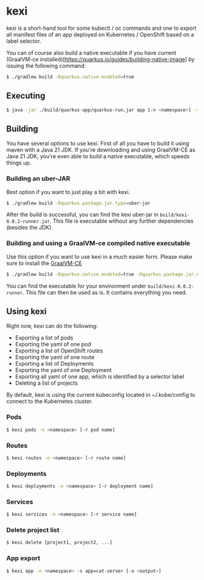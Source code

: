 # kexi

kexi is a short-hand tool for some kubectl / oc commands and one to export all manifest files of an app deployed on Kubernetes / OpenShift based on a label selector. 

You can of course also build a native executable if you have current (GraalVM-ce installed)[https://quarkus.io/guides/building-native-image] by issuing the following command:

```bash
$ ./gradlew build -Dquarkus.native.enabled=true
```

## Executing
```bash
$ java -jar ./build/quarkus-app/quarkus-run.jar app [-n <namespace>] -s app=cat-server -o ./test.yaml
```

## Building
You have several options to use kexi. First of all you have to build it using maven with a Java 21 JDK. If you're downloading and using GraalVM-CE as Java 21 JDK, you're even able to build a native executable, which speeds things up.

### Building an uber-JAR
Best option if you want to just play a bit with kexi.

```bash
$ ./gradlew build -Dquarkus.package.jar.type=uber-jar
```

After the build is successful, you can find the kexi uber-jar in `build/kexi-0.0.2-runner.jar`. This file is executable without any further dependencies (besides the JDK).


### Building and using a GraalVM-ce compiled native executable
Use this option if you want to use kexi in a much easier form. Please make sure to install the [GraalVM-CE](https://www.graalvm.org/downloads/)

```bash
$ ./gradlew build -Dquarkus.native.enabled=true -Dquarkus.package.jar.enabled=false
```

You can find the executable for your environment under `build/kexi-0.0.2-runner`. This file can then be used as is. It contains everything you need.

## Using kexi
Right now, kexi can do the following:
- Exporting a list of pods
- Exporting the yaml of one pod
- Exporting a list of OpenShift routes
- Exporting the yaml of one route
- Exporting a list of Deployments
- Exporting the yaml of one Deployment
- Exporting all yaml of one app, which is identified by a selector label
- Deleting a list of projects 

By default, kexi is using the current kubeconfig located in ~/.kube/config to connect to the Kubernetes cluster. 
### Pods
```bash
$ kexi pods -n <namespace> [-r pod name]
```

### Routes
```bash
$ kexi routes -n <namespace> [-r route name]
```

### Deployments
```bash
$ kexi deployments -n <namespace> [-r deployment name]
```

### Services
```bash
$ kexi services -n <namespace> [-r service name]
```

### Delete project list
```bash
$ kexi delete [project1, project2, ...]
```

### App export
```bash
$ kexi app -n <namespace> -s app=cat-server [-o <output>]
```


